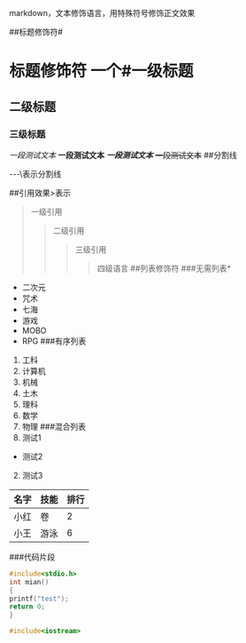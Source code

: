 markdown，文本修饰语言，用特殊符号修饰正文效果

##标题修饰符\#
# 标题修饰符 一个#一级标题
## 二级标题
### 三级标题
*一段测试文本*
**一段测试文本**
***一段测试文本***
~~一段测试文本~~
##分割线

-\-\-\表示分割线

##引用效果\>表示
>一级引用
>>二级引用
>>>三级引用
>>>>四级语言
##列表修饰符
###无需列表\*
* 二次元
 * 咒术
  * 七海
* 游戏
 * MOBO
  * RPG
###有序列表
1. 工科
 1. 计算机
 2. 机械
 3. 土木
2. 理科
 1. 数学
 2. 物理
###混合列表
1. 测试1
 * 测试2
 2. 测试3


名字|技能|排行
 --|:--|:--|
 小红|卷|2
 小王|游泳|6

###代码片段

```c
#include<stdio.h>
int mian()
{
printf("test");
return 0;
}
```
```cpp
#include<iostream>
```
